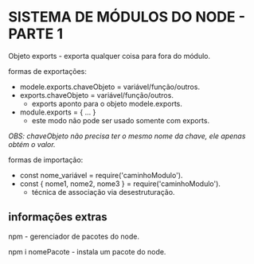 # SISTEMA DE MÓDULOS DO NODE - PARTE 1

Objeto exports - exporta qualquer coisa para fora do módulo.

formas de exportações:
- modele.exports.chaveObjeto = variável/função/outros.
- exports.chaveObjeto = variável/função/outros.
    - exports aponto para o objeto modele.exports.
- module.exports = { ... }
    - este modo não pode ser usado somente com exports.

_OBS: chaveObjeto não precisa ter o mesmo nome da chave, ele apenas obtém o valor._

formas de importação:
- const nome_variável = require('caminhoModulo').
- const { nome1, nome2, nome3 } = require('caminhoModulo').
    - técnica de associação via desestruturação.

## informações extras

npm - gerenciador de pacotes do node.

npm i nomePacote - instala um pacote do node.